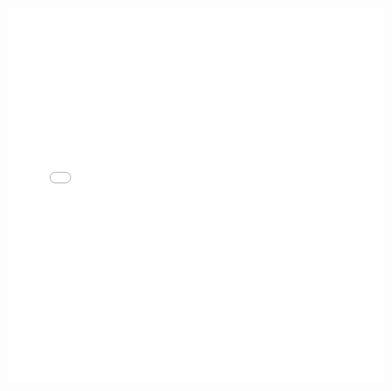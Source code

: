 <style type="text/css">
.map-bgd {
  position: absolute;
  width: 1460px;
  height: 1384px;
  background-image: url('map_background.png');
}
</style>

<div class="map-bgd">
  
<div class="map">
<iframe width="600px" height="600px" frameborder="0" allowfullscreen src="//umap.openstreetmap.fr/it/map/caccia-al-tesoro_439547?scaleControl=true&miniMap=false&scrollWheelZoom=true&zoomControl=true&allowEdit=false&moreControl=false&searchControl=true&tilelayersControl=false&embedControl=false&datalayersControl=false&onLoadPanel=undefined&captionBar=false&fullscreenControl=true&measureControl=false&locateControl=false&editinosmControl=false"></iframe>
</div>

</div>
